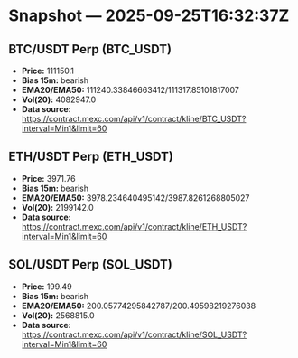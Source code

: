 # Snapshot — 2025-09-25T16:32:37Z

## BTC/USDT Perp (BTC_USDT)
- **Price:** 111150.1
- **Bias 15m:** bearish
- **EMA20/EMA50:** 111240.33846663412/111317.85101817007
- **Vol(20):** 4082947.0
- **Data source:** https://contract.mexc.com/api/v1/contract/kline/BTC_USDT?interval=Min1&limit=60

## ETH/USDT Perp (ETH_USDT)
- **Price:** 3971.76
- **Bias 15m:** bearish
- **EMA20/EMA50:** 3978.234640495142/3987.8261268805027
- **Vol(20):** 2199142.0
- **Data source:** https://contract.mexc.com/api/v1/contract/kline/ETH_USDT?interval=Min1&limit=60

## SOL/USDT Perp (SOL_USDT)
- **Price:** 199.49
- **Bias 15m:** bearish
- **EMA20/EMA50:** 200.05774295842787/200.49598219276038
- **Vol(20):** 2568815.0
- **Data source:** https://contract.mexc.com/api/v1/contract/kline/SOL_USDT?interval=Min1&limit=60
